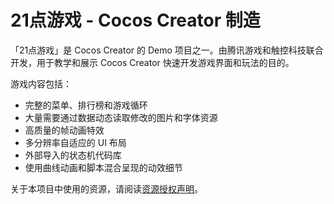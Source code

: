 # 21点游戏 - Cocos Creator 制造

「21点游戏」是 Cocos Creator 的 Demo 项目之一。由腾讯游戏和触控科技联合开发，用于教学和展示 Cocos Creator 快速开发游戏界面和玩法的目的。

游戏内容包括：

- 完整的菜单、排行榜和游戏循环
- 大量需要通过数据动态读取修改的图片和字体资源
- 高质量的帧动画特效
- 多分辨率自适应的 UI 布局
- 外部导入的状态机代码库
- 使用曲线动画和脚本混合呈现的动效细节

关于本项目中使用的资源，请阅读[资源授权声明](LICENSE.md)。

